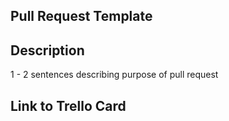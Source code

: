 ## Pull Request Template

## Description
1 - 2 sentences describing purpose of pull request

## Link to Trello Card

